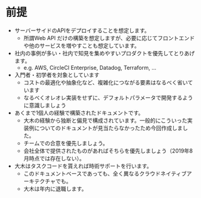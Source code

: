 # 前提
- サーバーサイドのAPIをデプロイすることを想定します。
    - 所謂Web API だけの構築を想定しますが、必要に応じてフロントエンドや他のサービスを増やすことも想定しています。
- 社内の事例が多い・社内で知見を集めやすいプロダクトを優先してとりあげます。
    - e.g. AWS, CircleCI Enterprise, Datadog, Terraform, ...
- 入門者・初学者を対象としています
    - コストの最適化や抽象化など、複雑化につながる要素はなるべく省いています
    - なるべくオレオレ実装をせずに、デフォルトパラメータで開発するように意識しましょう
- あくまで1個人の経験で構築されたドキュメントです。
    - 大木の経験から独断と偏見で構成されています。一般的にこういった実装例についてのドキュメントが見当たらなかったため今回作成しました。
    - チームでの合意を優先しましょう。
    - 会社全体で提供されたものがあればそちらを優先しましょう（2019年8月時点では存在しない）。
- 大木はタスクコードを貰えれば時術サポートを行います。
    - このドキュメントベースであっても、全く異なるクラウドネイティブアーキテクチャでも。
    - 大木は年内に退職します。
